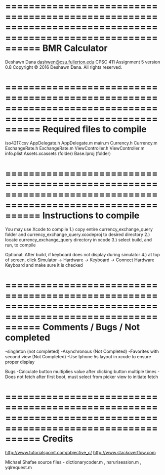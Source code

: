 ==============================================================================================================
                                            BMR Calculator
==============================================================================================================

Deshawn Dana
dashwen@csu.fullerton.edu
CPSC 411 Assignment 5
version 0.8
Copyright © 2016 Deshawn Dana. All rights reserved.

==============================================================================================================
                                        Required files to compile
==============================================================================================================

iso4217.csv
AppDelegate.h
AppDelegate.m
main.m
Currency.h
Currency.m
ExchangeRate.h
ExchangeRate.m
ViewController.h
ViewController.m
info.plist
Assets.xcassets (folder)
Base.Iproj (folder)

==============================================================================================================
                                         Instructions to compile
==============================================================================================================

You may use Xcode to compile
1.) copy entire currency_exchange_query folder and currency_exchange_query.xcodeproj to desired directory
2.) locate currency_exchange_query directory in xcode
3.) select build, and run, to compile

Optional: After build, if keyboard does not display during simulator
4.) at top of screen, click Simulator -> Hardware -> Keyboard -> Connect Hardware Keyboard
    and make sure it is checked


==============================================================================================================
                                               Comments / Bugs / Not completed
==============================================================================================================

-singleton (not completed)
-Asynchronous (Not Completed)
-Favorites with second view (Not Completed)
-Use Iphone 5s layout in xcode to ensure proper display

Bugs
-Calculate button multiplies value after clicking button multiple times
-Does not fetch after first boot, must select from picker view to initiate fetch

==============================================================================================================
                                                Credits
==============================================================================================================

http://www.tutorialspoint.com/objective_c/
http://www.stackoverflow.com

Michael Shafae source files - dictionarycoder.m , nsrurlsession.m , yqlrequest.m

